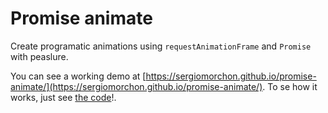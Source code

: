 # Promise animate

Create programatic animations using `requestAnimationFrame` and `Promise` with peaslure.

You can see a working demo at [https://sergiomorchon.github.io/promise-animate/](https://sergiomorchon.github.io/promise-animate/).
To se how it works, just see [the code](./index.html)!.
